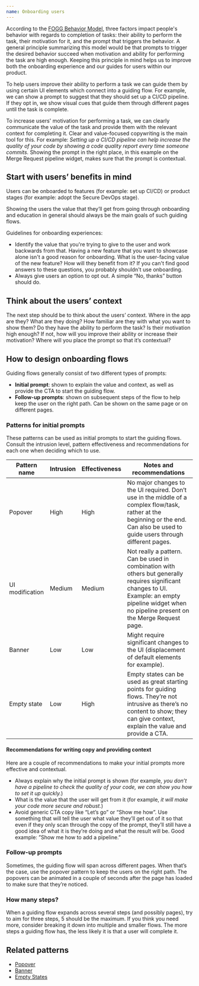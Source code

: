 ```yaml
---
name: Onboarding users
---
```


According to the [FOGG Behavior Model](https://gitlab.com/gitlab-org/gitlab-services/design.gitlab.com/-/merge_requests/2131), three factors impact people's behavior with regards to completion of tasks: their ability to perform the task, their motivation for it, and the prompt that triggers the behavior. A general principle summarizing this model would be that prompts to trigger the desired behavior succeed when motivation and ability for performing the task are high enough. Keeping this principle in mind helps us to improve both the onboarding experience and our guides for users within our product.

To help users improve their ability to perform a task we can guide them by using certain UI elements which connect into a guiding flow. For example, we can show a prompt to suggest that they should set up a CI/CD pipeline. If they opt in, we show visual cues that guide them through different pages until the task is complete.

To increase users' motivation for performing a task, we can clearly communicate the value of the task and provide them with the relevant context for completing it. Clear and value-focused copywriting is the main tool for this. For example: _Setting up a CI/CD pipeline can help increase the quality of your code by showing a code quality report every time someone commits._ Showing the prompt in the right place, in this example on the Merge Request pipeline widget, makes sure that the prompt is contextual.

## Start with users’ benefits in mind

Users can be onboarded to features (for example: set up CI/CD) or product stages (for example: adopt the Secure DevOps stage).

Showing the users the value that they’ll get from going through onboarding and education in general should always be the main goals of such guiding flows.

Guidelines for onboarding experiences:
* Identify the value that you're trying to give to the user and work backwards from that. Having a new feature that you want to showcase alone isn't a good reason for onboarding. What is the user-facing value of the new feature? How will they benefit from it? If you can't find good answers to these questions, you probably shouldn't use onboarding.
* Always give users an option to opt out. A simple “No, thanks” button should do.

## Think about the users’ context

The next step should be to think about the users’ context. Where in the app are they? What are they doing? How familiar are they with what you want to show them? Do they have the ability to perform the task? Is their motivation high enough? If not, how will you improve their ability or increase their motivation? Where will you place the prompt so that it’s contextual?

## How to design onboarding flows

Guiding flows generally consist of two different types of prompts:
* **Initial prompt**: shown to explain the value and context, as well as provide the CTA to start the guiding flow.
* **Follow-up prompts**: shown on subsequent steps of the flow to help keep the user on the right path. Can be shown on the same page or on different pages.

### Patterns for initial prompts

These patterns can be used as initial prompts to start the guiding flows. Consult the intrusion level, pattern effectiveness and recommendations for each one when deciding which to use.

| Pattern name | Intrusion | Effectiveness | Notes and recommendations |
|--------------|-----------|---------------|---------------------------|
| Popover      | High      | High          | No major changes to the UI required. Don’t use in the middle of a complex flow/task, rather at the beginning or the end. Can also be used to guide users through different pages. |
| UI modification| Medium  | Medium        | Not really a pattern. Can be used in combination with others but generally requires significant changes to UI. Example: an empty pipeline widget when no pipeline present on the Merge Request page. |
| Banner       | Low       | Low           | Might require significant changes to the UI (displacement of default elements for example). |
| Empty state  | Low       | High          | Empty states can be used as great starting points for guiding flows. They’re not intrusive as there’s no content to show; they can give context, explain the value and provide a CTA. |

#### Recommendations for writing copy and providing context

Here are a couple of recommendations to make your initial prompts more effective and contextual.

* Always explain why the initial prompt is shown (for example, _you don’t have a pipeline to check the quality of your code, we can show you how to set it up quickly._)
* What is the value that the user will get from it (for example, _it will make your code more secure and robust._)
* Avoid generic CTA copy like “Let’s go” or “Show me how”. Use something that will tell the user what value they’ll get out of it so that even if they only scan through the copy of the prompt, they’ll still have a good idea of what it is they’re doing and what the result will be. Good example: ”Show me how to add a pipeline.”

### Follow-up prompts

Sometimes, the guiding flow will span across different pages. When that’s the case, use the popover pattern to keep the users on the right path. The popovers can be animated in a couple of seconds after the page has loaded to make sure that they’re noticed.

### How many steps?

When a guiding flow expands across several steps (and possibly pages), try to aim for three steps, 5 should be the maximum. If you think you need more, consider breaking it down into multiple and smaller flows. The more steps a guiding flow has, the less likely it is that a user will complete it.

## Related patterns

- [Popover](/components/popover)
- [Banner](/components/banner)
- [Empty States](/regions/empty-states)
